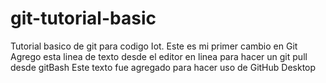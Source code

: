 # git-tutorial-basic
Tutorial basico de git para codigo Iot.
Este es mi primer cambio en Git 
Agrego esta linea de texto desde el editor en linea para hacer un git pull desde gitBash
Este texto fue agregado para hacer uso de GitHub Desktop
